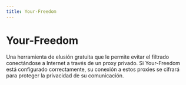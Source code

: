 ```yaml
---
title: Your-Freedom
---
```

# Your-Freedom 

Una herramienta de elusión gratuita que le permite evitar el filtrado conectándose a Internet a través de un proxy privado. Si Your-Freedom está configurado correctamente, su conexión a estos proxies se cifrará para proteger la privacidad de su comunicación.